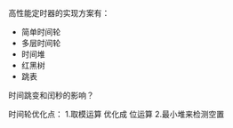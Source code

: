 高性能定时器的实现方案有：
- 简单时间轮
- 多层时间轮
- 时间堆
- 红黑树
- 跳表

时间跳变和闰秒的影响？

时间轮优化点：
1.取模运算 优化成 位运算
2.最小堆来检测空置








